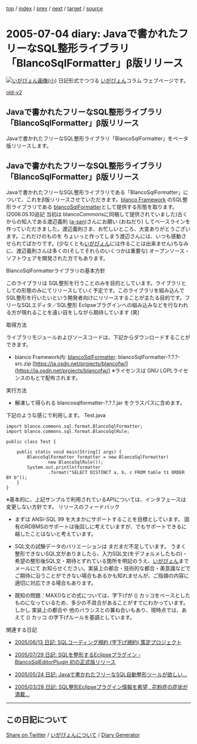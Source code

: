 [top](https://igapyon.github.io/diary/) 
 / [index](https://igapyon.github.io/diary/2005/index.html) 
 / [prev](https://igapyon.github.io/diary/2005/ig050702.html) 
 / [next](https://igapyon.github.io/diary/2005/ig050705.html) 
 / [target](https://igapyon.github.io/diary/2005/ig050704.html) 
 / [source](https://github.com/igapyon/diary/blob/gh-pages/2005/ig050704.html.src.md) 

2005-07-04 diary: Javaで書かれたフリーなSQL整形ライブラリ「BlancoSqlFormatter」β版リリース
=====================================================================================================
[![いがぴょん画像(小)](https://igapyon.github.io/diary/images/iga200306s.jpg "いがぴょん")](https://igapyon.github.io/diary/memo/memoigapyon.html) 日記形式でつづる [いがぴょん](https://igapyon.github.io/diary/memo/memoigapyon.html)コラム ウェブページです。

[old-v2](ig050704-orig.html)

## Javaで書かれたフリーなSQL整形ライブラリ「BlancoSqlFormatter」β版リリース

Javaで書かれたフリーなSQL整形ライブラリ「BlancoSqlFormatter」をベータ版リリースします。


## Javaで書かれたフリーなSQL整形ライブラリ「BlancoSqlFormatter」β版リリース

Javaで書かれたフリーなSQL整形ライブラリである「BlancoSqlFormatter」について、これをβ版リリースさせていただきます。[blanco Framework](http://www.igapyon.jp/blanco/blanco.ja.html) のSQL整形ライブラリである [blancoSqlFormatter](http://www.igapyon.jp/blanco/blancosqlformatter.html)として提供する形態を取ります。(2006.05.10追記 当初は blancoCommonsに同梱して提供されていました)古くからの知人である渡辺義則 ([a-san](http://d.hatena.ne.jp/a-san/))さんにお願い (おねだり) してベースラインを作っていただきました。渡辺義則さま、お忙しいところ、大変ありがとうございます。これだけのものを ちょいっと作ってしまう渡辺さんには、いつも感動させられてばかりです。(少なくとも[いがぴょん](http://www.igapyon.jp/igapyon/diary/memo/memoigapyon.html)には作ることは出来ません)ちなみに、渡辺義則さんは多くの(そしてそれらのいくつかは重要な) オープンソース・ソフトウェアを開発された方でもあります。

BlancoSqlFormatterライブラリの基本方針

このライブラリは SQL整形を行うことのみを目的としています。ライブラリとしての形態のみにてリリースしていく予定です。このライブラリを組み込んで
SQL整形を行いたいという開発者向けにリリースすることが主たる目的です。フリーなSQLエディタ／SQL整形 Eclipseプラグインへの組み込みなどを行なわれる方が現れることを遠い目をしながら期待しています
(笑)

取得方法

ライブラリモジュールおよびソースコードは、下記からダウンロードすることができます。

* blanco Framework内: [blancoSqlFormatter](http://www.igapyon.jp/blanco/blancosqlformatter.html): blancoSqlFormatter-?.?.?-src.zip
  [https://ja.osdn.net/projects/blancofw/](https://ja.osdn.net/projects/blancofw/)
  ※ライセンスは GNU LGPLライセンスのもとで配布されます。

実行方法

* 解凍して得られる blancosqlformatter-?.?.?.jar をクラスパスに含めます。

下記のような感じで利用します。
Test.java

      
```
import blanco.commons.sql.format.BlancoSqlFormatter;
import blanco.commons.sql.format.BlancoSqlRule;

public class Test {

    public static void main(String[] args) {
        BlancoSqlFormatter formatter = new BlancoSqlFormatter(
                new BlancoSqlRule());
        System.out.println(formatter
                .format("SELECT DISTINCT a, b, c FROM table t1 ORDER BY b"));
    }
}
```

      
※基本的に、上記サンプルで利用されているAPIについては、インタフェースは変更しない方針です。
リリースのフィードバック

* まずは ANSI-SQL 99 を大まかにサポートすることを目標としています。
  固有のRDBMSのサポートは後回しに考えていますが、でもサポートできるに越したことはないと考えています。
  
* SQL文の試験データのバリエーションは まだまだ不足しています。
  うまく整形できないSQL文がありましたら、入力SQL文(をデフォルメしたもの)・希望の整形後SQL文・期待とずれている箇所を明記のうえ、[いがぴょん](http://www.igapyon.jp/igapyon/diary/memo/memoigapyon.html)までメールにて
  お知らせください。実装上の都合・技術的な都合・美意識などでご期待に沿うことができない場合もあるかも知れませんが、ご指摘の内容に適切に対応できる場合もあります。
  
* 既知の問題：MAX()などの式については、字下げが () カッコをベースとしたものになっているため、多少の不具合があることがすでにわかっています。しかし
  実装上の都合や 他のバランスとの兼ね合いもあり、現時点では、あえて () カッコ の字下げルールを基調としています。

関連する日記

* [2005/06/13 日記: SQLコーディング規約 (字下げ規約) 策定プロジェクト](ig050613.html)
  
* [2005/07/29 日記: SQLを整形するEclipseプラグイン - BlancoSqlEditorPlugin 初の正式版リリース](ig050729.html)
  
* [2005/05/24 日記: Javaで書かれたフリーなSQL自動整形ツールが欲しい…](ig050524.html)
  
* [2005/03/28 日記: SQL整形Eclipseプラグイン情報を希望 , 花粉症の症状が満載…](ig050328.html)

----------------------------------------------------------------------------------------------------

## この日記について

[Share on Twitter](https://twitter.com/intent/tweet?hashtags=igapyon%2Cdiary%2C%E3%81%84%E3%81%8C%E3%81%B4%E3%82%87%E3%82%93&text=Java%E3%81%A7%E6%9B%B8%E3%81%8B%E3%82%8C%E3%81%9F%E3%83%95%E3%83%AA%E3%83%BC%E3%81%AASQL%E6%95%B4%E5%BD%A2%E3%83%A9%E3%82%A4%E3%83%96%E3%83%A9%E3%83%AA%E3%80%8CBlancoSqlFormatter%E3%80%8D%CE%B2%E7%89%88%E3%83%AA%E3%83%AA%E3%83%BC%E3%82%B9&url=https%3A%2F%2Figapyon.github.io%2Fdiary%2F2005%2Fig050704.html) / [いがぴょんについて](https://igapyon.github.io/diary/memo/memoigapyon.html) / [Diary Generator](https://github.com/igapyon/igapyonv3)
